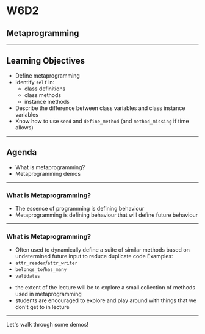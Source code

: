 # W6D2
## Metaprogramming
---
## Learning Objectives
- Define metaprogramming
- Identify `self` in:
  + class definitions
  + class methods
  + instance methods
- Describe the difference between class variables and class instance variables
- Know how to use `send` and `define_method` (and `method_missing` if time allows)
---
## Agenda
* What is metaprogramming?
* Metaprogramming demos
---
### What is Metaprogramming?
* The essence of programming is defining behaviour
* Metaprogramming is defining behaviour that will define future behaviour
---
### What is Metaprogramming?
* Often used to dynamically define a suite of similar methods based on undetermined future input to reduce duplicate code
Examples:
* `attr_reader`/`attr_writer`
* `belongs_to`/`has_many`
* `validates` 
- the extent of the lecture will be to explore a small collection of methods used in metaprogramming
- students are encouraged to explore and play around with things that we don't get to in lecture
---
Let's walk through some demos!